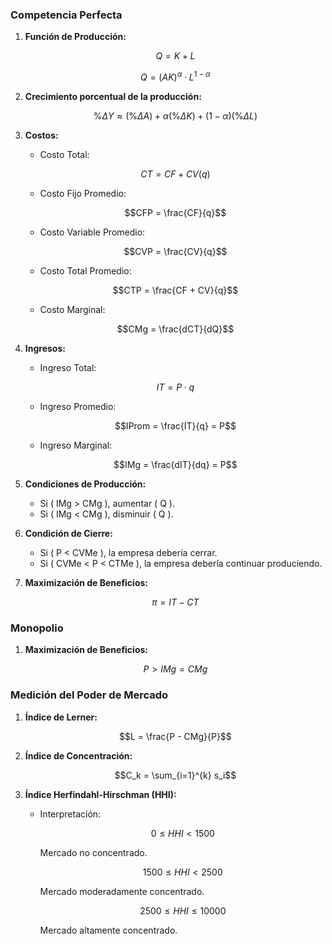 ### Competencia Perfecta

1. **Función de Producción:**
   ```math
   Q = K + L
   ```
   ```math
   Q = (AK)^\alpha \cdot L^{1-\alpha}
   ```

2. **Crecimiento porcentual de la producción:**
   ```math
   \%ΔY ≈ (\%ΔA) + \alpha(\%ΔK) + (1 - \alpha)(\%ΔL)
   ```

3. **Costos:**
   - Costo Total:
   ```math
   CT = CF + CV(q)
   ```
   - Costo Fijo Promedio:
   ```math
   CFP = \frac{CF}{q}
   ```
   - Costo Variable Promedio:
   ```math
   CVP = \frac{CV}{q}
   ```
   - Costo Total Promedio:
   ```math
   CTP = \frac{CF + CV}{q}
   ```
   - Costo Marginal:
   ```math
   CMg = \frac{dCT}{dQ}
   ```

4. **Ingresos:**
   - Ingreso Total:
   ```math
   IT = P \cdot q
   ```
   - Ingreso Promedio:
   ```math
   IProm = \frac{IT}{q} = P
   ```
   - Ingreso Marginal:
   ```math
   IMg = \frac{dIT}{dq} = P
   ```

5. **Condiciones de Producción:**
   - Si \( IMg > CMg \), aumentar \( Q \).
   - Si \( IMg < CMg \), disminuir \( Q \).

6. **Condición de Cierre:**
   - Si \( P < CVMe \), la empresa debería cerrar.
   - Si \( CVMe < P < CTMe \), la empresa debería continuar produciendo.

7. **Maximización de Beneficios:**
   ```math
   \pi = IT - CT
   ```

### Monopolio

1. **Maximización de Beneficios:**
   ```math
   P > IMg = CMg
   ```

### Medición del Poder de Mercado

1. **Índice de Lerner:**
   ```math
   L = \frac{P - CMg}{P}
   ```

2. **Índice de Concentración:**
   ```math
   C_k = \sum_{i=1}^{k} s_i
   ```

3. **Índice Herfindahl-Hirschman (HHI):**
   - Interpretación:
     ```math
     0 \leq HHI < 1500
     ```
     Mercado no concentrado.
     ```math
     1500 \leq HHI < 2500
     ```
     Mercado moderadamente concentrado.
     ```math
     2500 \leq HHI \leq 10000
     ```
     Mercado altamente concentrado.
